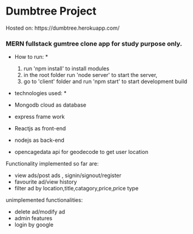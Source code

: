 <h1> Dumbtree Project </h1>
Hosted on: https://dumbtree.herokuapp.com/


<h3> MERN fullstack gumtree clone app for study purpose only. </h3>


* How to run: *

  1. run 'npm install' to install modules
  2. in the root folder run 'node server' to start the server, 
  3. go to 'client' folder and run 'npm start' to start development build


* technologies used: *

 * Mongodb cloud as database
 * express frame work
 * Reactjs as front-end
 * nodejs as back-end
 * opencagedata api for geodecode to get user location
  
  
Functionality implemented so far are:
 * view ads/post ads , signin/signout/register
 * favourite ad/view history
 * filter ad by location,title,catagory,price,price type

unimplemented functionalities:
 * delete ad/modify ad
 * admin features
 * login by google
  

  



